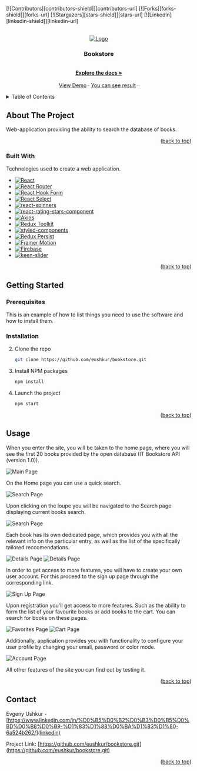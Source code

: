 [![Contributors][contributors-shield]][contributors-url]
[![Forks][forks-shield]][forks-url]
[![Stargazers][stars-shield]][stars-url]
[![LinkedIn][linkedin-shield]][linkedin-url]

<a name="readme-top"></a>

<br />
<div align="center">
  <a href="https://github.com/eushkur/bookstore.git">
    <img src="images/logo.png" alt="Logo" >
  </a>

  <h3 align="center">Bookstore</h3>

  <p align="center">
       <br />
    <a href="https://github.com/eushkur/bookstore.git"><strong>Explore the docs »</strong></a>
    <br />
    <br />
    <a href="https://github.com/eushkur/bookstore.git">View Demo</a>
    ·
    <a href="https://annabr01.github.io/bookstore/">You can see result</a>
    ·

  </p>
</div>

<details>
  <summary>Table of Contents</summary>
  <ol>
    <li>
      <a href="#about-the-project">About The Project</a>
      <ul>
        <li><a href="#built-with">Built With</a></li>
      </ul>
    </li>
    <li>
      <a href="#getting-started">Getting Started</a>
      <ul>
        <li><a href="#prerequisites">Prerequisites</a></li>
        <li><a href="#installation">Installation</a></li>
      </ul>
    </li>
    <li><a href="#usage">Usage</a></li>
    <li><a href="#contact">Contact</a></li>
  </ol>
</details>

## About The Project

Web-application providing the ability to search the database of books.

<p align="right">(<a href="#readme-top">back to top</a>)</p>

### Built With

Technologies used to create a web application.

- [![React][react.js]][react-url]
- [![React Router][reactrouter.com]][react-router-url]
- [![React Hook Form][react-hook-form.com]][react-hook-form-url]
- [![React Select][react-select.com]][react-select-url]
- [![react-spinners][react-spinners.com]][react-spinners-url]
- [![react-rating-stars-component][react-rating-stars-component.com]][react-rating-stars-component-url]
- [![Axios][axios-http.com]][axios-url]
- [![Redux Toolkit][redux-toolkit.js.org]][redux-url]
- [![styled-components][styled-components]][styled-components-url]
- [![Redux Persist][github.com/rt2zz/redux-persist]][persist-url]
- [![Framer Motion][framer.com]][framer-url]
- [![Firebase][firebase.google.com]][firebase-url]
- [![keen-slider][keen-slider.com]][keen-slider-url]

<p align="right">(<a href="#readme-top">back to top</a>)</p>

## Getting Started

### Prerequisites

This is an example of how to list things you need to use the software and how to install them.

### Installation

2. Clone the repo
   ```sh
   git clone https://github.com/eushkur/bookstore.git
   ```
3. Install NPM packages
   ```sh
   npm install
   ```
4. Launch the project
   ```sh
   npm start
   ```
   <p align="right">(<a href="#readme-top">back to top</a>)</p>

<!-- USAGE EXAMPLES -->

## Usage

When you enter the site, you will be taken to the home page, where you will see the first 20 books provided by the open database (IT Bookstore API (version 1.0)).

<img src="images/main-page.png" alt="Main Page" >

On the Home page you can use a quick search.

<img src="images/quick-search-page.png" alt="Search Page" >

Upon clicking on the loupe you will be navigated to the Search page displaying current books search.

<img src="images/search-page.png" alt="Search Page" >

Each book has its own dedicated page, which provides you with all the relevant info on the particular entry, as well as the list of the specifically tailored reccomendations.

<img src="images/details-page-1.png" alt="Details Page" >
<img src="images/details-page-2.png" alt="Details Page" >

In order to get access to more features, you will have to create your own user account. For this proceed to the sign up page through the corresponding link.

<img src="images/sign-up-page.png" alt="Sign Up Page" >

Upon registration you'll get access to more features. Such as the ability to form the list of your favourite books or add books to the cart. You can search for books on these pages.

<img src="images/favorites-page.png" alt="Favorites Page" >
<img src="images/cart-page.png" alt="Cart Page" >

Additionally, application provides you with functionality to configure your user profile by changing your email, password or color mode.

<img src="images/account-page.png" alt="Account Page" >

All other features of the site you can find out by testing it.

<p align="right">(<a href="#readme-top">back to top</a>)</p>

## Contact

Evgeny Ushkur - [https://www.linkedin.com/in/%D0%B5%D0%B2%D0%B3%D0%B5%D0%BD%D0%B8%D0%B9-%D1%83%D1%88%D0%BA%D1%83%D1%80-6a524b262/](linkedin)

Project Link: [https://github.com/eushkur/bookstore.git](https://github.com/eushkur/bookstore.git)

<p align="right">(<a href="#readme-top">back to top</a>)</p>

[typescriptlang.org]: https://img.shields.io/badge/-Typescript-blue?style=for-the-badge&logo=typescript&logoColor=white
[typescript-url]: https://www.typescriptlang.org/
[react.js]: https://img.shields.io/badge/React-20232A?style=for-the-badge&logo=react&logoColor=61DAFB
[react-url]: https://reactjs.org/
[axios-http.com]: https://img.shields.io/badge/-axios-671ddf?style=for-the-badge&logo=axios&logoColor=white
[axios-url]: https://axios-http.com/ru/docs/intro
[firebase.google.com]: https://img.shields.io/badge/-firebase-5f6368?style=for-the-badge&logo=firebase&logoColor=orange
[firebase-url]: https://firebase.google.com/docs/
[redux-toolkit.js.org]: https://img.shields.io/badge/-redux--toolkit-764abc?style=for-the-badge&logo=redux&logoColor=white
[redux-url]: https://redux-toolkit.js.org/
[react-hook-form.com]: https://img.shields.io/badge/-react--hook--form-1e2a4a?style=for-the-badge&logo=react-hook-form&logoColor=ec5990
[react-hook-form-url]: https://react-hook-form.com/
[github.com/rt2zz/redux-persist]: https://img.shields.io/badge/-redux--persist-persist?style=for-the-badge
[persist-url]: https://github.com/rt2zz/redux-persist#readme
[framer.com]: https://img.shields.io/badge/-framer--motion-DD0031?style=for-the-badge&logo=framer&logoColor=black
[framer-url]: https://www.framer.com/
[react-select.com]: https://img.shields.io/badge/-react--select-FF3E00?style=for-the-badge
[react-select-url]: https://react-select.com/home
[reactrouter.com]: https://img.shields.io/badge/-react--router-563D7C?style=for-the-badge&logo=react-router&logoColor=white
[react-router-url]: https://reactrouter.com/
[styled-components]: https://img.shields.io/badge/-styled--components-35495E?style=for-the-badge&logo=styled-components&logoColor=pink
[styled-components-url]: https://styled-components.com/
[react-rating-stars-component.com]: https://img.shields.io/badge/-react--rating--stars--component%20%E2%AD%90%EF%B8%8F-orange?style=for-the-badge&logo
[react-rating-stars-component-url]: https://github.com/voronianski/react-star-rating-component
[keen-slider.com]: https://img.shields.io/badge/-keen--slider-blue?style=for-the-badge&logo
[keen-slider-url]: https://keen-slider.io/
[react-spinners.com]: https://img.shields.io/badge/-react--spinners-lightgrey?style=for-the-badge&logo
[react-spinners-url]: https://github.com/davidhu2000/react-spinners
